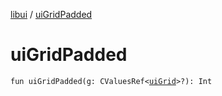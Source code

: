[libui](README.md) / [uiGridPadded](ui-grid-padded.md)

# uiGridPadded

`fun uiGridPadded(g: CValuesRef<`[`uiGrid`](ui-grid.md)`>?): Int`